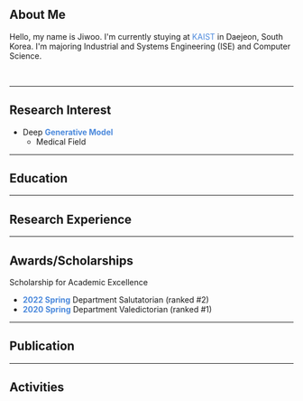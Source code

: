 ## About Me
Hello, my name is Jiwoo. I'm currently stuying at <span style="color:#4B89DC">KAIST</span> in Daejeon, South Korea. I'm majoring Industrial and Systems Engineering (ISE) and Computer Science. 

<br>

---

## Research Interest
- Deep **<span style="color:#4B89DC">Generative Model</span>**
  - Medical Field

***

## Education

***

## Research Experience

***

## Awards/Scholarships
Scholarship for Academic Excellence
- <b><span style="color:#4B89DC;">2022 Spring</span></b> Department Salutatorian (ranked #2)
- <b><span style="color:#4B89DC;">2020 Spring</span></b> Department Valedictorian (ranked #1)
  
***

## Publication

***

## Activities
